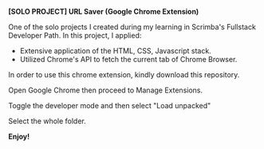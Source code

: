 **[SOLO PROJECT] URL Saver (Google Chrome Extension)**

One of the solo projects I created during my learning in Scrimba's Fullstack Developer Path. In this project, I applied:

- Extensive application of the HTML, CSS, Javascript stack.
- Utilized Chrome's API to fetch the current tab of Chrome Browser.

In order to use this chrome extension, kindly download this repository.

Open Google Chrome then proceed to Manage Extensions.

Toggle the developer mode and then select "Load unpacked"

Select the whole folder.

**Enjoy!**
